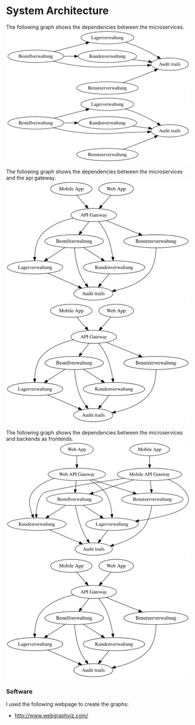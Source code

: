 # System Architecture
The following graph shows the dependencies between the microservices.
![Service dependencies](./service-dependencies.svg)
<img src="./service-dependencies.svg">

The following graph shows the dependencies between the microservices and the api gateway.
![Service dependencies with api gateway](./service-dependencies-api-gateway.svg)
<img src="./service-dependencies-api-gateway.svg">

The following graph shows the dependencies between the microservices and backends as frontends.
![Service dependencies with api gateway](./service-dependencies-backends-for-frontends.svg)
<img src="./service-dependencies-api-gateway.svg">

### Software
I used the following webpage to create the graphs:
- http://www.webgraphviz.com/